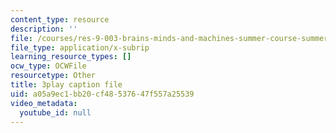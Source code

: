 ```yaml
---
content_type: resource
description: ''
file: /courses/res-9-003-brains-minds-and-machines-summer-course-summer-2015/a05a9ec1bb20cf48537647f557a25539_HA4undazeF0.srt
file_type: application/x-subrip
learning_resource_types: []
ocw_type: OCWFile
resourcetype: Other
title: 3play caption file
uid: a05a9ec1-bb20-cf48-5376-47f557a25539
video_metadata:
  youtube_id: null
---
```

